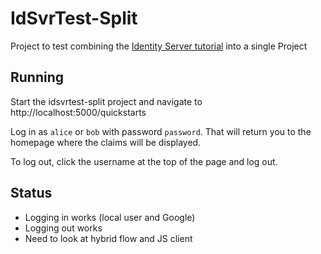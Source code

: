 # IdSvrTest-Split

Project to test combining the [Identity Server tutorial](http://identityserver4.readthedocs.io/en/release/quickstarts/0_overview.html) into a single Project

## Running
Start the idsvrtest-split project and navigate to http://localhost:5000/quickstarts

Log in as `alice` or `bob` with password `password`. That will return you to the homepage where the claims will be displayed.

To log out, click the username at the top of the page and log out.

## Status

* Logging in works (local user and Google)
* Logging out works
* Need to look at hybrid flow and JS client
